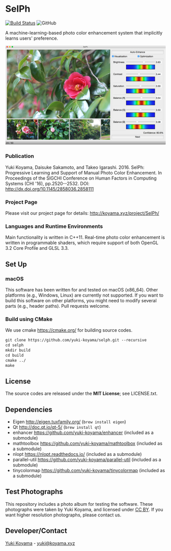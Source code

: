 # SelPh

[![Build Status](https://travis-ci.com/yuki-koyama/selph.svg?branch=master)](https://travis-ci.com/yuki-koyama/selph)
![GitHub](https://img.shields.io/github/license/yuki-koyama/selph)

A machine-learning-based photo color enhancement system that implicitly learns users' preference.

![](docs/images/system.jpg)

### Publication
Yuki Koyama, Daisuke Sakamoto, and Takeo Igarashi. 2016. SelPh: Progressive Learning and Support of Manual Photo Color Enhancement. In Proceedings of the SIGCHI Conference on Human Factors in Computing Systems (CHI '16), pp.2520--2532. DOI: http://dx.doi.org/10.1145/2858036.2858111

### Project Page
Please visit our project page for details: <http://koyama.xyz/project/SelPh/>

### Languages and Runtime Environments
Main functionality is written in C++11. Real-time photo color enhancement is written in programmable shaders, which require support of both OpenGL 3.2 Core Profile and GLSL 3.3.

## Set Up

### macOS
This software has been written for and tested on macOS (x86_64). Other platforms (e.g., Windows, Linux) are currently not supported. If you want to build this software on other platforms, you might need to modify several parts (e.g., header paths). Pull requests welcome.

### Build using CMake
We use cmake https://cmake.org/ for building source codes.

```
git clone https://github.com/yuki-koyama/selph.git --recursive
cd selph
mkdir build
cd build
cmake ../
make
```

## License
The source codes are released under the **MIT License**; see LICENSE.txt.

## Dependencies

- Eigen http://eigen.tuxfamily.org/ (`brew install eigen`)
- Qt http://doc.qt.io/qt-5/ (`brew install qt`)
- enhancer https://github.com/yuki-koyama/enhancer (included as a submodule)
- mathtoolbox https://github.com/yuki-koyama/mathtoolbox (included as a submodule)
- nlopt https://nlopt.readthedocs.io/ (included as a submodule)
- parallel-util https://github.com/yuki-koyama/parallel-util (included as a submodule)
- tinycolormap https://github.com/yuki-koyama/tinycolormap (included as a submodule)

## Test Photographs
This repository includes a photo album for testing the software. These photographs were taken by Yuki Koyama, and licensed under [CC BY](https://creativecommons.org/licenses/by/4.0/). If you want higher resolution photographs, please contact us.

## Developer/Contact
[Yuki Koyama](https://koyama.xyz/) - [yuki@koyama.xyz](mailto:yuki@koyama.xyz)
